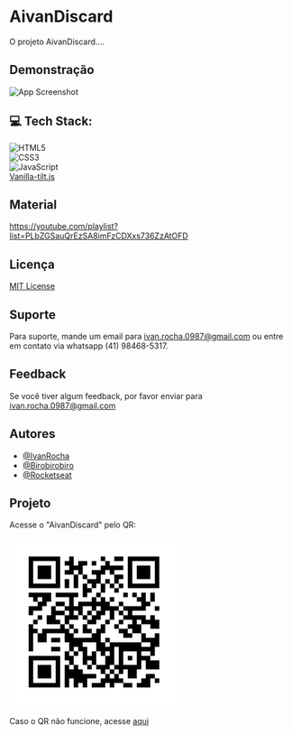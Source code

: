 # AivanDiscard

O projeto AivanDiscard....

## Demonstração

![App Screenshot](./assets/AivanDiscard.gif)


## 💻 Tech Stack:
 ![HTML5](https://img.shields.io/badge/html5-%23E34F26.svg?style=flat&logo=html5&logoColor=white) 
 <br>
 ![CSS3](https://img.shields.io/badge/css3-%231572B6.svg?style=flat&logo=css3&logoColor=white) 
 <br>
 ![JavaScript](https://img.shields.io/badge/javascript-%23323330.svg?style=flat&logo=javascript&logoColor=%23F7DF1E) 
 <br>
 [Vanilla-tilt.js](https://micku7zu.github.io/vanilla-tilt.js/index.html)

## Material

https://youtube.com/playlist?list=PLbZGSauQrEzSA8imFzCDXxs736ZzAtOFD

## Licença

[MIT License](https://choosealicense.com/licenses/mit/)

## Suporte

Para suporte, mande um email para ivan.rocha.0987@gmail.com ou entre em contato via whatsapp (41) 98468-5317.

## Feedback

Se você tiver algum feedback, por favor enviar para ivan.rocha.0987@gmail.com

## Autores

- [@IvanRocha](https://www.github.com/ivanrocha10)
- [@Birobirobiro](https://github.com/birobirobiro)
- [@Rocketseat](https://github.com/Rocketseat)
## Projeto

<p>
  Acesse o "AivanDiscard" pelo QR:
</p>
  <img src="./assets/qrcode.png/" alt="qrcode" class="capa">

Caso o QR não funcione, acesse <a href="https://ivanrocha10.github.io/AivanDiscard/">aqui</a>